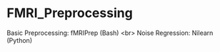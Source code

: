 # FMRI_Preprocessing
Basic Preprocessing: fMRIPrep (Bash) &lt;br> Noise Regression: Nilearn (Python)
